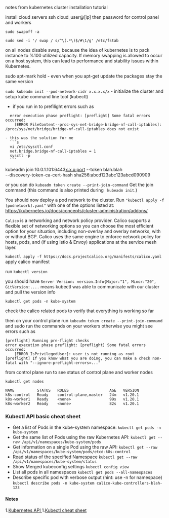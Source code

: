 notes from kubernetes cluster installation tutorial

install cloud servers ssh cloud_user@[ip] then password for control panel and workers

`sudo swapoff -a`

`sudo sed -i '/ swap / s/^\(.*\)$/#\1/g' /etc/fstab`

 on all nodes disable swap, because the idea of kubernetes is to pack instance to %100
 utilized capacity. If memory swapping is allowed to occur on a host system, this can lead to performance and stability issues within Kubernetes. 

sudo apt-mark hold <package> - even when you apt-get update the packages stay the same version

`sudo kubeadm init --pod-network-cidr x.x.x.x/x` - initialize the cluster and setup kube command line tool (kubectl)
  - if you run in to prefilight errors such as
  
  ```
    error execution phase preflight: [preflight] Some fatal errors occurred:
	  [ERROR FileContent--proc-sys-net-bridge-bridge-nf-call-iptables]: /proc/sys/net/bridge/bridge-nf-call-iptables does not exist
  ```

    - this was the solution for me
      ```s
      vi /etc/sysctl.conf
      net.bridge.bridge-nf-call-iptables = 1
      sysctl -p
      ```

kubeadm join 10.0.1.101:6443<x.x.x:port> --token blah.blah \
    --discovery-token-ca-cert-hash sha256:abcd123abc123abcd090909

or you can do 
 `kubeadm token create --print-join-command`
Get the join command (this command is also printed during ` kubeadm init`.)

You should now deploy a pod network to the cluster.
Run `"kubectl apply -f [podnetwork].yaml"` with one of the options listed at:
  https://kubernetes.io/docs/concepts/cluster-administration/addons/


`Calico` is a networking and network policy provider. Calico supports a flexible set of networking options so you can choose the most efficient option for your situation, including non-overlay and overlay networks, with or without BGP. Calico uses the same engine to enforce network policy for hosts, pods, and (if using Istio & Envoy) applications at the service mesh layer.

`kubectl apply -f https://docs.projectcalico.org/manifests/calico.yaml` apply calico manifest

run `kubectl version`

you should have 
`Server Version: version.Info{Major:"1", Minor:"20", GitVersion:....`
means kubectl was able to communicate with our cluster and pull the version info

`kubectl get pods -n kube-system`

check the calico related pods to verify that everything is working so far

then on your control plane run 
`kubeadm token create --print-join-command`
and sudo run the commands on your workers otherwise you might see errors such as
```
[preflight] Running pre-flight checks
error execution phase preflight: [preflight] Some fatal errors occurred:
	[ERROR IsPrivilegedUser]: user is not running as root
[preflight] If you know what you are doing, you can make a check non-fatal with "--ignore-preflight-errors=..."
```

from control plane run to see status of control plane and worker nodes

`kubectl get nodes`

```
NAME          STATUS   ROLES                  AGE   VERSION
k8s-control   Ready    control-plane,master   24m   v1.20.1
k8s-worker1   Ready    <none>                 99s   v1.20.1
k8s-worker2   Ready    <none>                 82s   v1.20.1
```
### Kubectl API basic cheat sheet

- Get a list of Pods in the kube-system namespace:
  `kubectl get pods -n kube-system`
- Get the same list of Pods using the raw Kubernetes API:
  `kubectl get --raw /api/v1/namespaces/kube-system/pods`
- Get information on a single Pod using the raw API:
  `kubectl get --raw /api/v1/namespaces/kube-system/pods/etcd-k8s-control`
- Read status of the specified Namespace
  `kubectl get --raw /api/v1/namespaces/kube-system/status`
- Show Merged kubeconfig settings
  `kubectl config view`
- List all pods in all namespaces
 `kubectl get pods --all-namespaces`
- Describe specific pod with verbose output (hint: use -n for namespace)
`kubectl describe pods -n kube-system calico-kube-controllers-blah-123`


#### Notes

1.[Kubernetes API ](https://kubernetes.io/docs/reference/kubernetes-api/)
1.[Kubectl cheat sheet](https://kubernetes.io/docs/reference/kubectl/cheatsheet/)